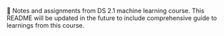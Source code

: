 📝 Notes and assignments from DS 2.1 machine learning course. This README will be updated in the future to include comprehensive guide to learnings from this course. 
